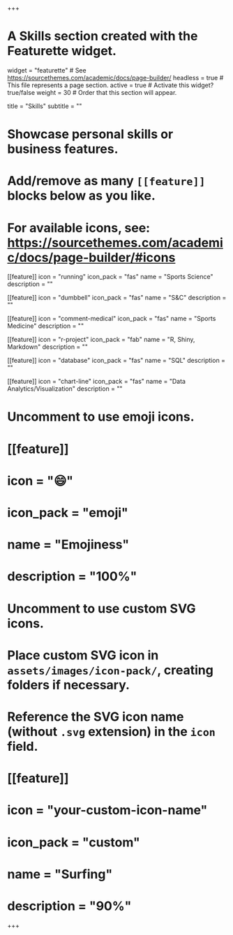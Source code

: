 +++
# A Skills section created with the Featurette widget.
widget = "featurette"  # See https://sourcethemes.com/academic/docs/page-builder/
headless = true  # This file represents a page section.
active = true  # Activate this widget? true/false
weight = 30  # Order that this section will appear.

title = "Skills"
subtitle = ""

# Showcase personal skills or business features.
# 
# Add/remove as many `[[feature]]` blocks below as you like.
# 
# For available icons, see: https://sourcethemes.com/academic/docs/page-builder/#icons


  


[[feature]]
icon = "running"
icon_pack = "fas"
name = "Sports Science"
description = ""

[[feature]]
icon = "dumbbell"
icon_pack = "fas"
name = "S&C"
description = ""

[[feature]]
icon = "comment-medical"
icon_pack = "fas"
name = "Sports Medicine"
description = ""

[[feature]]
  icon = "r-project"
  icon_pack = "fab"
  name = "R, Shiny, Markdown"
  description = ""

[[feature]]
icon = "database"
icon_pack = "fas"
name = "SQL"
description = ""  
  
[[feature]]
  icon = "chart-line"
  icon_pack = "fas"
  name = "Data Analytics/Visualization"
  description = ""  
  

# Uncomment to use emoji icons.
# [[feature]]
#  icon = ":smile:"
#  icon_pack = "emoji"
#  name = "Emojiness"
#  description = "100%"  

# Uncomment to use custom SVG icons.
# Place custom SVG icon in `assets/images/icon-pack/`, creating folders if necessary.
# Reference the SVG icon name (without `.svg` extension) in the `icon` field.
# [[feature]]
#  icon = "your-custom-icon-name"
#  icon_pack = "custom"
#  name = "Surfing"
#  description = "90%"

+++
